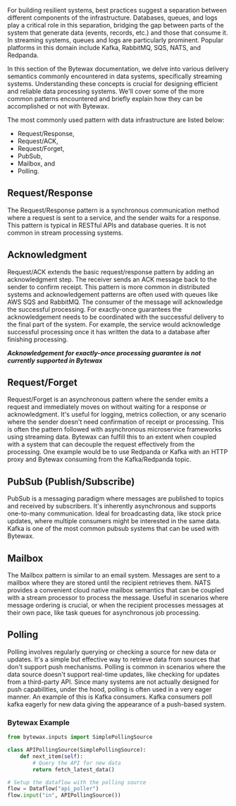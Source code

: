 For building resilient systems, best practices suggest a separation between different components of the infrastructure. Databases, queues, and logs play a critical role in this separation, bridging the gap between parts of the system that generate data (events, records, etc.) and those that consume it. In streaming systems, queues and logs are particularly prominent. Popular platforms in this domain include Kafka, RabbitMQ, SQS, NATS, and Redpanda.

In this section of the Bytewax documentation, we delve into various delivery semantics commonly encountered in data systems, specifically streaming systems. Understanding these concepts is crucial for designing efficient and reliable data processing systems. We'll cover some of the more common patterns encountered and briefly explain how they can be accomplished or not with Bytewax.

The most commonly used pattern with data infrastructure are listed below:

* Request/Response,
* Request/ACK,
* Request/Forget,
* PubSub,
* Mailbox, and
* Polling.

## Request/Response

The Request/Response pattern is a synchronous communication method where a request is sent to a service, and the sender waits for a response. This pattern is typical in RESTful APIs and database queries. It is not common in stream processing systems.

## Acknowledgment

Request/ACK extends the basic request/response pattern by adding an acknowledgment step. The receiver sends an ACK message back to the sender to confirm receipt. This pattern is more common in distributed systems and acknowledgement patterns are often used with queues like AWS SQS and RabbitMQ. The consumer of the message will acknowledge the successful processing. For exactly-once guarantees the acknowledgement needs to be coordinated with the successful delivery to the final part of the system. For example, the service would acknowledge successful processing once it has written the data to a database after finishing processing.

**_Acknowledgement for exactly-once processing guarantee is not currently supported in Bytewax_**

## Request/Forget

Request/Forget is an asynchronous pattern where the sender emits a request and immediately moves on without waiting for a response or acknowledgment. It's useful for logging, metrics collection, or any scenario where the sender doesn't need confirmation of receipt or processing. This is often the pattern followed with asynchronous microservice frameworks using streaming data. Bytewax can fulfill this to an extent when coupled with a system that can decouple the request effectively from the processing. One example would be to use Redpanda or Kafka with an HTTP proxy and Bytewax consuming from the Kafka/Redpanda topic.

## PubSub (Publish/Subscribe)

PubSub is a messaging paradigm where messages are published to topics and received by subscribers. It's inherently asynchronous and supports one-to-many communication. Ideal for broadcasting data, like stock price updates, where multiple consumers might be interested in the same data. Kafka is one of the most common pubsub systems that can be used with Bytewax.

## Mailbox

The Mailbox pattern is similar to an email system. Messages are sent to a mailbox where they are stored until the recipient retrieves them. NATS provides a convenient cloud native mailbox semantics that can be coupled with a stream processor to process the message. Useful in scenarios where message ordering is crucial, or when the recipient processes messages at their own pace, like task queues for asynchronous job processing.

## Polling

Polling involves regularly querying or checking a source for new data or updates. It's a simple but effective way to retrieve data from sources that don't support push mechanisms. Polling is common in scenarios where the data source doesn't support real-time updates, like checking for updates from a third-party API. Since many systems are not actually designed for push capabilities, under the hood, polling is often used in a very eager manner. An example of this is Kafka consumers. Kafka consumers poll kafka eagerly for new data giving the appearance of a push-based system.

### Bytewax Example

```python
from bytewax.inputs import SimplePollingSource

class APIPollingSource(SimplePollingSource):
    def next_item(self):
        # Query the API for new data
        return fetch_latest_data()

# Setup the dataflow with the polling source
flow = Dataflow("api_poller")
flow.input("in", APIPollingSource())
```
